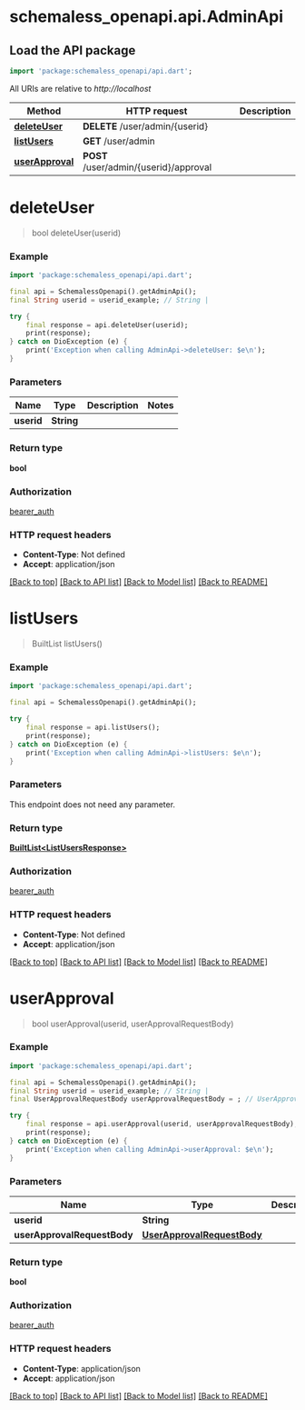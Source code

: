 # schemaless_openapi.api.AdminApi

## Load the API package
```dart
import 'package:schemaless_openapi/api.dart';
```

All URIs are relative to *http://localhost*

Method | HTTP request | Description
------------- | ------------- | -------------
[**deleteUser**](AdminApi.md#deleteuser) | **DELETE** /user/admin/{userid} | 
[**listUsers**](AdminApi.md#listusers) | **GET** /user/admin | 
[**userApproval**](AdminApi.md#userapproval) | **POST** /user/admin/{userid}/approval | 


# **deleteUser**
> bool deleteUser(userid)



### Example
```dart
import 'package:schemaless_openapi/api.dart';

final api = SchemalessOpenapi().getAdminApi();
final String userid = userid_example; // String | 

try {
    final response = api.deleteUser(userid);
    print(response);
} catch on DioException (e) {
    print('Exception when calling AdminApi->deleteUser: $e\n');
}
```

### Parameters

Name | Type | Description  | Notes
------------- | ------------- | ------------- | -------------
 **userid** | **String**|  | 

### Return type

**bool**

### Authorization

[bearer_auth](../README.md#bearer_auth)

### HTTP request headers

 - **Content-Type**: Not defined
 - **Accept**: application/json

[[Back to top]](#) [[Back to API list]](../README.md#documentation-for-api-endpoints) [[Back to Model list]](../README.md#documentation-for-models) [[Back to README]](../README.md)

# **listUsers**
> BuiltList<ListUsersResponse> listUsers()



### Example
```dart
import 'package:schemaless_openapi/api.dart';

final api = SchemalessOpenapi().getAdminApi();

try {
    final response = api.listUsers();
    print(response);
} catch on DioException (e) {
    print('Exception when calling AdminApi->listUsers: $e\n');
}
```

### Parameters
This endpoint does not need any parameter.

### Return type

[**BuiltList&lt;ListUsersResponse&gt;**](ListUsersResponse.md)

### Authorization

[bearer_auth](../README.md#bearer_auth)

### HTTP request headers

 - **Content-Type**: Not defined
 - **Accept**: application/json

[[Back to top]](#) [[Back to API list]](../README.md#documentation-for-api-endpoints) [[Back to Model list]](../README.md#documentation-for-models) [[Back to README]](../README.md)

# **userApproval**
> bool userApproval(userid, userApprovalRequestBody)



### Example
```dart
import 'package:schemaless_openapi/api.dart';

final api = SchemalessOpenapi().getAdminApi();
final String userid = userid_example; // String | 
final UserApprovalRequestBody userApprovalRequestBody = ; // UserApprovalRequestBody | 

try {
    final response = api.userApproval(userid, userApprovalRequestBody);
    print(response);
} catch on DioException (e) {
    print('Exception when calling AdminApi->userApproval: $e\n');
}
```

### Parameters

Name | Type | Description  | Notes
------------- | ------------- | ------------- | -------------
 **userid** | **String**|  | 
 **userApprovalRequestBody** | [**UserApprovalRequestBody**](UserApprovalRequestBody.md)|  | 

### Return type

**bool**

### Authorization

[bearer_auth](../README.md#bearer_auth)

### HTTP request headers

 - **Content-Type**: application/json
 - **Accept**: application/json

[[Back to top]](#) [[Back to API list]](../README.md#documentation-for-api-endpoints) [[Back to Model list]](../README.md#documentation-for-models) [[Back to README]](../README.md)

